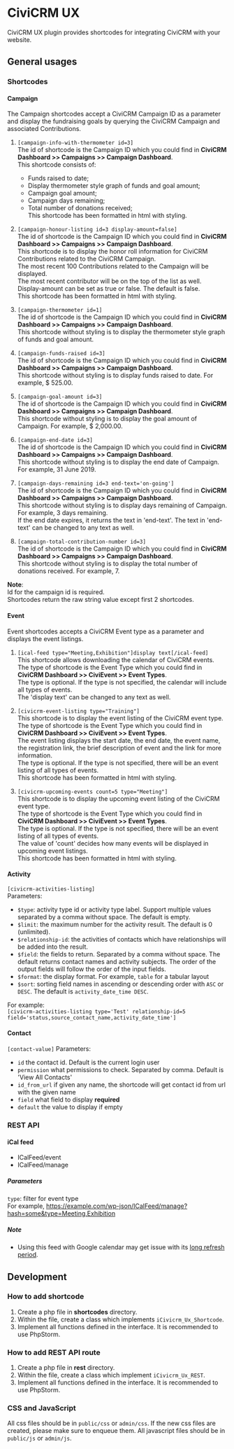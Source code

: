 # CiviCRM UX
CiviCRM UX plugin provides shortcodes for integrating CiviCRM with your website.

## General usages
### Shortcodes
#### Campaign
The Campaign shortcodes accept a CiviCRM Campaign ID as a parameter and display the fundraising goals by querying the CiviCRM Campaign and associated Contributions.
1. `[campaign-info-with-thermometer id=3]`  
 The id of shortcode is the Campaign ID which you could find in **CiviCRM Dashboard >> Campaigns >> Campaign Dashboard**.  
 This shortcode consists of:
    * Funds raised to date;
    * Display thermometer style graph of funds and goal amount;
    * Campaign goal amount;
    * Campaign days remaining;
    * Total number of donations received;  
  This shortcode has been formatted in html with styling.
  
2. `[campaign-honour-listing id=3 display-amount=false]`  
The id of shortcode is the Campaign ID which you could find in **CiviCRM Dashboard >> Campaigns >> Campaign Dashboard**.   
This shortcode is to display the honor roll information for CiviCRM Contributions related to the CiviCRM Campaign.   
The most recent 100 Contributions related to the Campaign will be displayed.   
The most recent contributor will be on the top of the list as well.   
Display-amount can be set as true or false. The default is false.  
This shortcode has been formatted in html with styling.

3. `[campaign-thermometer id=1]`  
The id of shortcode is the Campaign ID which you could find in **CiviCRM Dashboard >> Campaigns >> Campaign Dashboard**.  
This shortcode without styling is to display the thermometer style graph of funds and goal amount.

4. `[campaign-funds-raised id=3]`  
The id of shortcode is the Campaign ID which you could find in **CiviCRM Dashboard >> Campaigns >> Campaign Dashboard**.  
This shortcode without styling is to display funds raised to date. For example, $ 525.00.

5. `[campaign-goal-amount id=3]`  
The id of shortcode is the Campaign ID which you could find in **CiviCRM Dashboard >> Campaigns >> Campaign Dashboard**.  
This shortcode without styling is to display the goal amount of Campaign. For example, $ 2,000.00.

6. `[campaign-end-date id=3]`  
The id of shortcode is the Campaign ID which you could find in **CiviCRM Dashboard >> Campaigns >> Campaign Dashboard**.  
This shortcode without styling is to display the end date of Campaign. For example, 31 June 2019.

7. `[campaign-days-remaining id=3 end-text='on-going']`  
The id of shortcode is the Campaign ID which you could find in **CiviCRM Dashboard >> Campaigns >> Campaign Dashboard**.  
This shortcode without styling is to display days remaining of Campaign. For example, 3 days remaining.  
If the end date expires, it returns the text in 'end-text'. The text in 'end-text' can be changed to any text as well.

8. `[campaign-total-contribution-number id=3]`   
The id of shortcode is the Campaign ID which you could find in **CiviCRM Dashboard >> Campaigns >> Campaign Dashboard**.  
This shortcode without styling is to display the total number of donations received. For example, 7.
 
**Note**:   
Id for the campaign id is required.  
Shortcodes return the raw string value except first 2 shortcodes.

#### Event
Event shortcodes accepts a CiviCRM Event type as a parameter and displays the event listings.
1. `[ical-feed type="Meeting,Exhibition"]display text[/ical-feed]`  
This shortcode allows downloading the calendar of CiviCRM events.   
The type of shortcode is the Event Type which you could find in **CiviCRM Dashboard >> CiviEvent >> Event Types**.   
The type is optional. If the type is not specified, the calendar will include all types of events.  
The 'display text' can be changed to any text as well.

2. `[civicrm-event-listing type="Training"]`  
This shortcode is to display the event listing of the CiviCRM event type.   
The type of shortcode is the Event Type which you could find in **CiviCRM Dashboard >> CiviEvent >> Event Types**.   
The event listing displays the start date, the end date, the event name, the registration link, the brief description of event and the link for more information.   
The type is optional. If the type is not specified, there will be an event listing of all types of events.  
This shortcode has been formatted in html with styling.

3. `[civicrm-upcoming-events count=5 type="Meeting"]`  
This shortcode is to display the upcoming event listing of the CiviCRM event type.   
The type of shortcode is the Event Type which you could find in **CiviCRM Dashboard >> CiviEvent >> Event Types**.   
The type is optional. If the type is not specified, there will be an event listing of all types of events.   
The value of 'count' decides how many events will be displayed in upcoming event listings.  
This shortcode has been formatted in html with styling.

#### Activity
`[civicrm-activities-listing]`  
Parameters:
 - `$type`: activity type id or activity type label. Support multiple values separated by a comma without space. The default is empty.
 - `$limit`: the maximum number for the activity result. The default is 0 (unlimited).
 - `$relationship-id`: the activities of contacts which have relationships will be added into the result.
 - `$field`: the fields to return. Separated by a comma without space. The default returns contact names and activity subjects. 
 The order of the output fields will follow the order of the input fields.
 - `$format`: the display format. For example, `table` for a tabular layout
 - `$sort`: sorting field names in ascending or descending order with `ASC` or `DESC`. The default is `activity_date_time DESC`.
 
For example:  
`[civicrm-activities-listing type='Test' relationship-id=5 field='status,source_contact_name,activity_date_time']`

#### Contact
`[contact-value]`
Parameters:
 - `id`             the contact id. Default is the current login user
 - `permission`     what permissions to check. Separated by comma. Default is 'View All Contacts'
 - `id_from_url`    if given any name, the shortcode will get contact id from url with the given name
 - `field`          what field to display **required**
 - `default`        the value to display if empty
### REST API
#### iCal feed
 - ICalFeed/event
 - ICalFeed/manage
 
##### Parameters
`type`: filter for event type  
For example, https://example.com/wp-json/ICalFeed/manage?hash=some&type=Meeting,Exhibition

##### Note
 - Using this feed with Google calendar may get issue with its [long refresh period](https://webapps.stackexchange.com/a/6315).

## Development
### How to add shortcode
1. Create a php file in **shortcodes** directory.
2. Within the file, create a class which implements `iCivicrm_Ux_Shortcode`.
3. Implement all functions defined in the interface. It is recommended to use PhpStorm.

### How to add REST API route
1. Create a php file in **rest** directory.
2. Within the file, create a class which implement `iCivicrm_Ux_REST`.
3. Implement all functions defined in the interface. It is recommended to use PhpStorm.

### CSS and JavaScript
All css files should be in `public/css` or `admin/css`. If the new css files are created, please make sure to enqueue them.
All javascript files should be in `public/js` or `admin/js`.